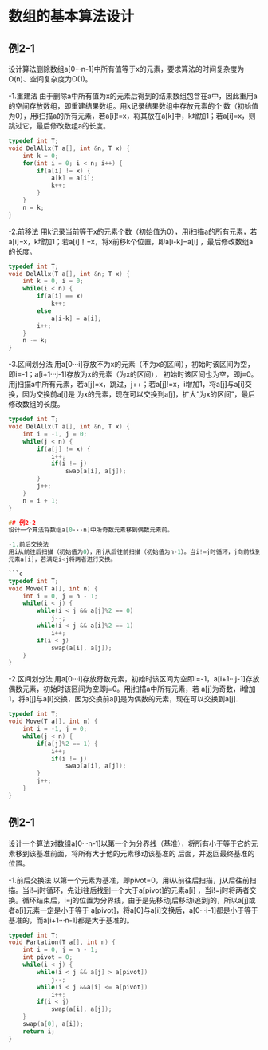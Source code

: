 # 数组的基本算法设计

## 例2-1
设计算法删除数组a[0···n-1]中所有值等于x的元素，要求算法的时间复杂度为O(n)、空间复杂度为O(1)。

-1.重建法
由于删除a中所有值为x的元素后得到的结果数组包含在a中，因此重用a的空间存放数组，即重建结果数组。用k记录结果数组中存放元素的个
数（初始值为0），用i扫描a的所有元素，若a[i]!=x，将其放在a[k]中，k增加1；若a[i]=x，则跳过它，最后修改数组a的长度。

```c
typedef int T;
void DelAllx(T a[], int &n, T x) {
	int k = 0;
	for(int i = 0; i < n; i++) {
		if(a[i] != x) {
			a[k] = a[i];
			k++;
		}
	}
	n = k;
}

```

-2.前移法
用k记录当前等于x的元素个数（初始值为0），用i扫描a的所有元素，若a[i]=x，k增加1；若a[i]！=x，将x前移k个位置，即a[i-k]=a[i]
，最后修改数组a的长度。

```c
typedef int T;
void DelAllx(T a[], int &n; T x) {
	int k = 0, i = 0;
	while(i < n) {
		if(a[i] == x)
			k++;
		else
			a[i-k] = a[i];
		i++;
	}
	n -= k;
}

```

-3.区间划分法
用a[0···i]存放不为x的元素（不为x的区间），初始时该区间为空，即i=-1；a[i+1···j-1]存放为x的元素（为x的区间），
初始时该区间也为空，即j=0。用j扫描a中所有元素，若a[j]=x，跳过，j++；若a[j]!=x，i增加1，将a[j]与a[i]交换，因为交换前a[i]是
为x的元素，现在可以交换到a[j]，扩大“为x的区间”，最后修改数组的长度。

```c
typedef int T;
void DelAllx(T a[], int &n, T x) {
	int i = -1, j = 0;
	while(j < n) {
		if(a[j] != x) {
			i++;
			if(i != j)
				swap(a[i], a[j]);
		}
		j++;
	}
	n = i + 1;
}

## 例2-2
设计一个算法将数组a[0···n]中所奇数元素移到偶数元素前。

-1.前后交换法
用i从前往后扫描（初始值为0），用j从后往前扫描（初始值为n-1）。当i!=j时循环，j向前找到一个奇数元素a[j]，i往后找到一个偶数
元素a[i]，若满足i<j将两者进行交换。

```c
typedef int T;
void Move(T a[], int n) {
	int i = 0, j = n - 1;
	while(i < j) {
		while(i < j && a[j]%2 == 0)
			j--;
		while(i < j && a[i]%2 == 1)
			i++;
		if(i < j)
			swap(a[i], a[j]);
	}
}

```

-2.区间划分法
用a[0···i]存放奇数元素，初始时该区间为空即i=-1，a[i+1···j-1]存放偶数元素，初始时该区间为空即j=0。用j扫描a中所有元素，若
a[j]为奇数，i增加1，将a[j]与a[i]交换，因为交换前a[i]是为偶数的元素，现在可以交换到a[j].

```c
typedef int T;
void Move(T a[], int n) {
	int i = -1, j = 0;
	while(j < n) {
		if(a[j]%2 == 1) {
			i++;
			if(i != j)
				swap(a[i], a[j]);
		}
		j++;
	}
}

```

## 例2-1
设计一个算法对数组a[0···n-1]以第一个为分界线（基准），将所有小于等于它的元素移到该基准前面，将所有大于他的元素移动该基准的
后面，并返回最终基准的位置。

-1.前后交换法
以第一个元素为基准，即pivot=0，用i从前往后扫描，j从后往前扫描。当i!=j时循环，先让i往后找到一个大于a[pivot]的元素a[i]
，当i!=j时将两者交换。循环结束后，i=j的位置为分界线，由于是先移动j后移动i追到j的，所以a[j]或者a[i]元素一定是小于等于
a[pivot]，将a[0]与a[i]交换后，a[0···i-1]都是小于等于基准的，而a[i+1···n-1]都是大于基准的。

```c
typedef int T;
void Partation(T a[], int n) {
	int i = 0, j = n - 1;
	int pivot = 0;
	while(i < j) {
		while(i < j && a[j] > a[pivot])
			j--;
		while(i < j &&a[i] <= a[pivot])
			i++;
		if(i < j)
			swap(a[i], a[j]);
	}
	swap(a[0], a[i]);
	return i;
}

```